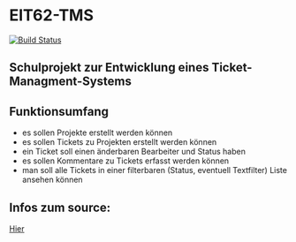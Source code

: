 # EIT62-TMS
[![Build Status](https://travis-ci.org/kahmannf/EIT62-TMS.svg?branch=master)](https://travis-ci.org/kahmannf/EIT62-TMS)

## Schulprojekt zur Entwicklung eines Ticket-Managment-Systems

## Funktionsumfang

- es sollen Projekte erstellt werden können
- es sollen Tickets zu Projekten erstellt werden können
- ein Ticket soll einen änderbaren Bearbeiter und Status haben
- es sollen Kommentare zu Tickets erfasst werden können
- man soll alle Tickets in einer filterbaren (Status, eventuell Textfilter) Liste ansehen können

## Infos zum source:

[Hier](src/README.md)



